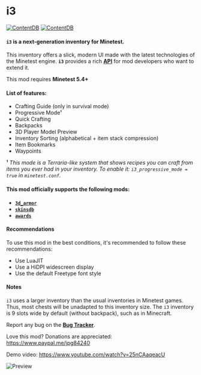 # i3

[![ContentDB](https://content.minetest.net/packages/jp/i3/shields/title/)](https://content.minetest.net/packages/jp/i3/) [![ContentDB](https://content.minetest.net/packages/jp/i3/shields/downloads/)](https://content.minetest.net/packages/jp/i3/)

#### **`i3`** is a next-generation inventory for Minetest.

This inventory offers a slick, modern UI made with the latest technologies of the Minetest engine.
**`i3`** provides a rich [**API**](https://github.com/minetest-mods/i3/blob/master/API.md) for mod developers who want to extend it.

This mod requires **Minetest 5.4+**

#### List of features:
   - Crafting Guide (only in survival mode)
   - Progressive Mode¹
   - Quick Crafting
   - Backpacks
   - 3D Player Model Preview
   - Inventory Sorting (alphabetical + item stack compression)
   - Item Bookmarks
   - Waypoints

**¹** *This mode is a Terraria-like system that shows recipes you can craft from items you ever had in your inventory.
To enable it: `i3_progressive_mode = true` in `minetest.conf`.*


#### This mod officially supports the following mods:
   - [**`3d_armor`**](https://content.minetest.net/packages/stu/3d_armor/)
   - [**`skinsdb`**](https://content.minetest.net/packages/bell07/skinsdb/)
   - [**`awards`**](https://content.minetest.net/packages/rubenwardy/awards/)

#### Recommendations

To use this mod in the best conditions, it's recommended to follow these recommendations:

   - Use LuaJIT
   - Use a HiDPI widescreen display
   - Use the default Freetype font style

#### Notes

`i3` uses a larger inventory than the usual inventories in Minetest games.
Thus, most chests will be unadapted to this inventory size.
The `i3`  inventory is 9 slots wide by default (without backpack), such as in Minecraft.

Report any bug on the [**Bug Tracker**](https://github.com/minetest-mods/i3/issues).

Love this mod? Donations are appreciated: https://www.paypal.me/jpg84240

Demo video: https://www.youtube.com/watch?v=25nCAaqeacU

![Preview](https://user-images.githubusercontent.com/7883281/115294125-7827cb80-a158-11eb-89f1-1f533621a9fe.png)
